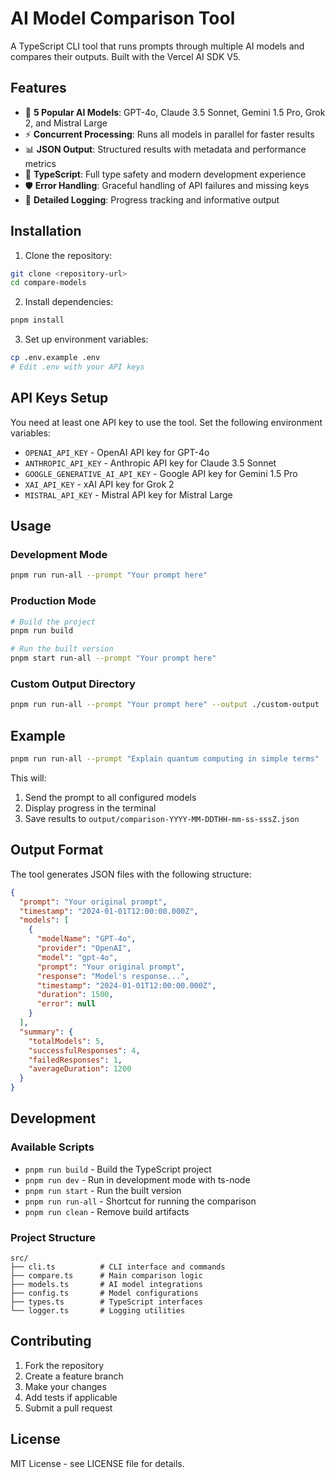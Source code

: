 # AI Model Comparison Tool

A TypeScript CLI tool that runs prompts through multiple AI models and compares their outputs. Built with the Vercel AI SDK V5.

## Features

- 🤖 **5 Popular AI Models**: GPT-4o, Claude 3.5 Sonnet, Gemini 1.5 Pro, Grok 2, and Mistral Large
- ⚡ **Concurrent Processing**: Runs all models in parallel for faster results
- 📊 **JSON Output**: Structured results with metadata and performance metrics
- 🔧 **TypeScript**: Full type safety and modern development experience
- 🛡️ **Error Handling**: Graceful handling of API failures and missing keys
- 📝 **Detailed Logging**: Progress tracking and informative output

## Installation

1. Clone the repository:
```bash
git clone <repository-url>
cd compare-models
```

2. Install dependencies:
```bash
pnpm install
```

3. Set up environment variables:
```bash
cp .env.example .env
# Edit .env with your API keys
```

## API Keys Setup

You need at least one API key to use the tool. Set the following environment variables:

- `OPENAI_API_KEY` - OpenAI API key for GPT-4o
- `ANTHROPIC_API_KEY` - Anthropic API key for Claude 3.5 Sonnet
- `GOOGLE_GENERATIVE_AI_API_KEY` - Google API key for Gemini 1.5 Pro
- `XAI_API_KEY` - xAI API key for Grok 2
- `MISTRAL_API_KEY` - Mistral API key for Mistral Large

## Usage

### Development Mode
```bash
pnpm run run-all --prompt "Your prompt here"
```

### Production Mode
```bash
# Build the project
pnpm run build

# Run the built version
pnpm start run-all --prompt "Your prompt here"
```

### Custom Output Directory
```bash
pnpm run run-all --prompt "Your prompt here" --output ./custom-output
```

## Example

```bash
pnpm run run-all --prompt "Explain quantum computing in simple terms"
```

This will:
1. Send the prompt to all configured models
2. Display progress in the terminal
3. Save results to `output/comparison-YYYY-MM-DDTHH-mm-ss-sssZ.json`

## Output Format

The tool generates JSON files with the following structure:

```json
{
  "prompt": "Your original prompt",
  "timestamp": "2024-01-01T12:00:00.000Z",
  "models": [
    {
      "modelName": "GPT-4o",
      "provider": "OpenAI",
      "model": "gpt-4o",
      "prompt": "Your original prompt",
      "response": "Model's response...",
      "timestamp": "2024-01-01T12:00:00.000Z",
      "duration": 1500,
      "error": null
    }
  ],
  "summary": {
    "totalModels": 5,
    "successfulResponses": 4,
    "failedResponses": 1,
    "averageDuration": 1200
  }
}
```

## Development

### Available Scripts

- `pnpm run build` - Build the TypeScript project
- `pnpm run dev` - Run in development mode with ts-node
- `pnpm run start` - Run the built version
- `pnpm run run-all` - Shortcut for running the comparison
- `pnpm run clean` - Remove build artifacts

### Project Structure

```
src/
├── cli.ts          # CLI interface and commands
├── compare.ts      # Main comparison logic
├── models.ts       # AI model integrations
├── config.ts       # Model configurations
├── types.ts        # TypeScript interfaces
└── logger.ts       # Logging utilities
```

## Contributing

1. Fork the repository
2. Create a feature branch
3. Make your changes
4. Add tests if applicable
5. Submit a pull request

## License

MIT License - see LICENSE file for details.
